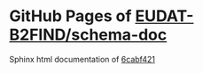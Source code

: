GitHub Pages of [EUDAT-B2FIND/schema-doc](https://github.com/EUDAT-B2FIND/schema-doc.git)
===
Sphinx html documentation of [6cabf421](https://github.com/EUDAT-B2FIND/schema-doc/tree/6cabf4210a6e9d7e79d985bb33adc1e41ad5d54d)
